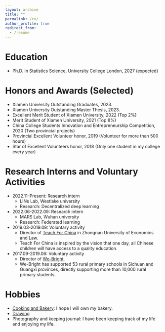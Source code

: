 ```yaml
---
layout: archive
title: ""
permalink: /cv/
author_profile: true
redirect_from:
  - /resume
---
```


Education
======
- Ph.D. in Statistics Science, University College London, 2027 (expected)
<!-- - M.S. in Computer Science, Xiamen University, 2023-->

Honors and Awards (Selected)
======
- Xiamen University Outstanding Graduates, 2023.
- Xiamen University Outstanding Master Thesis, 2023.
- Excellent Merit Student of Xiamen University, 2022 (Top 2%)
- Merit Student of Xiamen University, 2021 (Top 8%)
- China College Students Innovation and Entrepreneurship Competition, 2020 (Two provincial projects)
- Provincial Excellent Volunteer honor, 2019 (Volunteer for more than 500 hours)
- Star of Excellent Volunteers honor, 2018 (Only one student in my college every year)
<!-- - China National Scholarship, 2022 (Top 0.2%, the highest level scholarship established by the central government.)-->

Research Interns and Voluntary Activities
======
- 2022.11-Present: Research intern
  <!-- - [LINs Lab](https://lins-lab.github.io/), Westlake university, supervised by [Prof. Tao Lin](https://tlin-taolin.github.io/)-->
  -  LINs Lab, Westlake university
  - Research: Decentralized deep learning
- 2022.06-2022.09: Research intern
  - MARS Lab, Wuhan university  <!--, supervised by [Prof. Mang Ye](https://marswhu.github.io/)-->
  - Research: Federated learning
- 2019.03-2019.09: Voluntary activity
  - Director of [Teach For China](https://baike.baidu.com/item/%E7%BE%8E%E4%B8%BD%E4%B8%AD%E5%9B%BD/499616?fr=aladdin) in Zhongnan University of Economics and Law.
  - Teach For China is inspired by the vision that one day, all Chinese children will have access to a quality education. 
- 2017.09-2019.06: Voluntary activity
  - Director of [We-Bright](https://baike.baidu.com/item/%E5%BE%AE%E5%85%89%E6%94%AF%E6%95%99/16975919?fr=aladdin).
  - We-Bright has supported 53 rural primary schools in Sichuan and Guangxi provinces, directly supporting more than 10,000 rural primary students.

Hobbies
======
- [Cooking and Bakery](https://shangxinyi.github.io/bakery.pdf): I hope I will own my bakery.
- [Drawing](https://shangxinyi.github.io/drawing.pdf)
- Photography and keeping journal: I have been keeping track of my life and enjoying my life.

